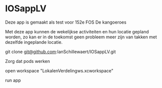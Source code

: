# IOSappLV

Deze app is gemaakt als test voor 152e FOS De kangoeroes

Met deze app kunnen de wekelijkse activiteiten en hun locatie gepland worden, zo kan er in de toekomst geen probleem meer zijn van takken met dezelfde ingeplande locatie.

git clone git@github.com:IanSchillewaert/IOSappLV.git

Zorg dat pods werken

open workspace "LokalenVerdelingws.xcworkspace"

run app


